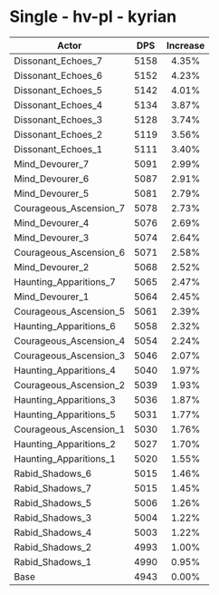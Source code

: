 # Single - hv-pl - kyrian
| Actor | DPS | Increase |
|---|:---:|:---:|
|Dissonant_Echoes_7|5158|4.35%|
|Dissonant_Echoes_6|5152|4.23%|
|Dissonant_Echoes_5|5142|4.01%|
|Dissonant_Echoes_4|5134|3.87%|
|Dissonant_Echoes_3|5128|3.74%|
|Dissonant_Echoes_2|5119|3.56%|
|Dissonant_Echoes_1|5111|3.40%|
|Mind_Devourer_7|5091|2.99%|
|Mind_Devourer_6|5087|2.91%|
|Mind_Devourer_5|5081|2.79%|
|Courageous_Ascension_7|5078|2.73%|
|Mind_Devourer_4|5076|2.69%|
|Mind_Devourer_3|5074|2.64%|
|Courageous_Ascension_6|5071|2.58%|
|Mind_Devourer_2|5068|2.52%|
|Haunting_Apparitions_7|5065|2.47%|
|Mind_Devourer_1|5064|2.45%|
|Courageous_Ascension_5|5061|2.39%|
|Haunting_Apparitions_6|5058|2.32%|
|Courageous_Ascension_4|5054|2.24%|
|Courageous_Ascension_3|5046|2.07%|
|Haunting_Apparitions_4|5040|1.97%|
|Courageous_Ascension_2|5039|1.93%|
|Haunting_Apparitions_3|5036|1.87%|
|Haunting_Apparitions_5|5031|1.77%|
|Courageous_Ascension_1|5030|1.76%|
|Haunting_Apparitions_2|5027|1.70%|
|Haunting_Apparitions_1|5020|1.55%|
|Rabid_Shadows_6|5015|1.46%|
|Rabid_Shadows_7|5015|1.45%|
|Rabid_Shadows_5|5006|1.26%|
|Rabid_Shadows_3|5004|1.22%|
|Rabid_Shadows_4|5003|1.22%|
|Rabid_Shadows_2|4993|1.00%|
|Rabid_Shadows_1|4990|0.95%|
|Base|4943|0.00%|
